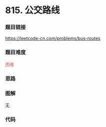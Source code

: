# 815. 公交路线

### 题目链接

https://leetcode-cn.com/problems/bus-routes

### 题目难度

<font color=#D9534F>困难</font>

### 思路



### 图解

无

### 代码

```python
```